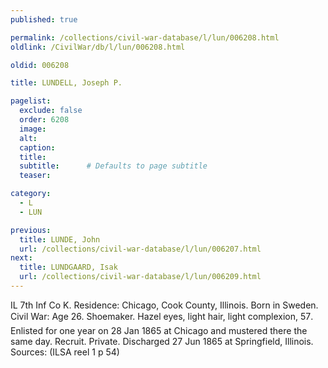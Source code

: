 ```yaml
---
published: true

permalink: /collections/civil-war-database/l/lun/006208.html
oldlink: /CivilWar/db/l/lun/006208.html

oldid: 006208

title: LUNDELL, Joseph P.

pagelist:
  exclude: false
  order: 6208
  image: 
  alt:
  caption:
  title:
  subtitle:      # Defaults to page subtitle
  teaser:

category: 
  - L 
  - LUN

previous:
  title: LUNDE, John
  url: /collections/civil-war-database/l/lun/006207.html  
next:
  title: LUNDGAARD, Isak
  url: /collections/civil-war-database/l/lun/006209.html   
---
```

IL 7th Inf Co K. Residence: Chicago, Cook County, Illinois. Born in Sweden. Civil War: Age 26. Shoemaker. Hazel eyes, light hair, light complexion, 5&#146;7&#148;. Enlisted for one year on 28 Jan 1865 at Chicago and mustered there the same day. Recruit. Private. Discharged 27 Jun 1865 at Springfield, Illinois. Sources: (ILSA reel 1 p 54)